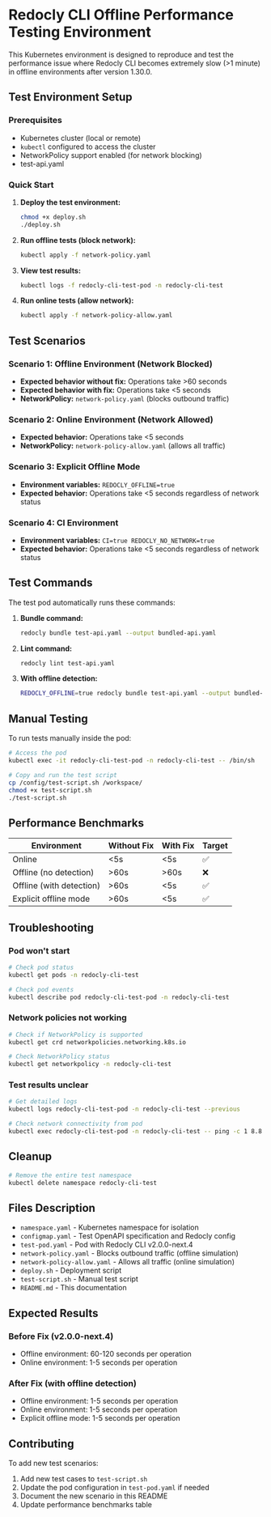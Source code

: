 # Redocly CLI Offline Performance Testing Environment

This Kubernetes environment is designed to reproduce and test the performance issue where Redocly CLI becomes extremely slow (>1 minute) in offline environments after version 1.30.0.

## Test Environment Setup

### Prerequisites

- Kubernetes cluster (local or remote)
- `kubectl` configured to access the cluster
- NetworkPolicy support enabled (for network blocking)
- test-api.yaml

### Quick Start

1. **Deploy the test environment:**

   ```bash
   chmod +x deploy.sh
   ./deploy.sh
   ```

2. **Run offline tests (block network):**

   ```bash
   kubectl apply -f network-policy.yaml
   ```

3. **View test results:**

   ```bash
   kubectl logs -f redocly-cli-test-pod -n redocly-cli-test
   ```

4. **Run online tests (allow network):**
   ```bash
   kubectl apply -f network-policy-allow.yaml
   ```

## Test Scenarios

### Scenario 1: Offline Environment (Network Blocked)

- **Expected behavior without fix:** Operations take >60 seconds
- **Expected behavior with fix:** Operations take <5 seconds
- **NetworkPolicy:** `network-policy.yaml` (blocks outbound traffic)

### Scenario 2: Online Environment (Network Allowed)

- **Expected behavior:** Operations take <5 seconds
- **NetworkPolicy:** `network-policy-allow.yaml` (allows all traffic)

### Scenario 3: Explicit Offline Mode

- **Environment variables:** `REDOCLY_OFFLINE=true`
- **Expected behavior:** Operations take <5 seconds regardless of network status

### Scenario 4: CI Environment

- **Environment variables:** `CI=true REDOCLY_NO_NETWORK=true`
- **Expected behavior:** Operations take <5 seconds regardless of network status

## Test Commands

The test pod automatically runs these commands:

1. **Bundle command:**

   ```bash
   redocly bundle test-api.yaml --output bundled-api.yaml
   ```

2. **Lint command:**

   ```bash
   redocly lint test-api.yaml
   ```

3. **With offline detection:**
   ```bash
   REDOCLY_OFFLINE=true redocly bundle test-api.yaml --output bundled-api-offline.yaml
   ```

## Manual Testing

To run tests manually inside the pod:

```bash
# Access the pod
kubectl exec -it redocly-cli-test-pod -n redocly-cli-test -- /bin/sh

# Copy and run the test script
cp /config/test-script.sh /workspace/
chmod +x test-script.sh
./test-script.sh
```

## Performance Benchmarks

| Environment              | Without Fix | With Fix | Target |
| ------------------------ | ----------- | -------- | ------ |
| Online                   | <5s         | <5s      | ✅     |
| Offline (no detection)   | >60s        | >60s     | ❌     |
| Offline (with detection) | >60s        | <5s      | ✅     |
| Explicit offline mode    | >60s        | <5s      | ✅     |

## Troubleshooting

### Pod won't start

```bash
# Check pod status
kubectl get pods -n redocly-cli-test

# Check pod events
kubectl describe pod redocly-cli-test-pod -n redocly-cli-test
```

### Network policies not working

```bash
# Check if NetworkPolicy is supported
kubectl get crd networkpolicies.networking.k8s.io

# Check NetworkPolicy status
kubectl get networkpolicy -n redocly-cli-test
```

### Test results unclear

```bash
# Get detailed logs
kubectl logs redocly-cli-test-pod -n redocly-cli-test --previous

# Check network connectivity from pod
kubectl exec redocly-cli-test-pod -n redocly-cli-test -- ping -c 1 8.8.8.8
```

## Cleanup

```bash
# Remove the entire test namespace
kubectl delete namespace redocly-cli-test
```

## Files Description

- `namespace.yaml` - Kubernetes namespace for isolation
- `configmap.yaml` - Test OpenAPI specification and Redocly config
- `test-pod.yaml` - Pod with Redocly CLI v2.0.0-next.4
- `network-policy.yaml` - Blocks outbound traffic (offline simulation)
- `network-policy-allow.yaml` - Allows all traffic (online simulation)
- `deploy.sh` - Deployment script
- `test-script.sh` - Manual test script
- `README.md` - This documentation

## Expected Results

### Before Fix (v2.0.0-next.4)

- Offline environment: 60-120 seconds per operation
- Online environment: 1-5 seconds per operation

### After Fix (with offline detection)

- Offline environment: 1-5 seconds per operation
- Online environment: 1-5 seconds per operation
- Explicit offline mode: 1-5 seconds per operation

## Contributing

To add new test scenarios:

1. Add new test cases to `test-script.sh`
2. Update the pod configuration in `test-pod.yaml` if needed
3. Document the new scenario in this README
4. Update performance benchmarks table
